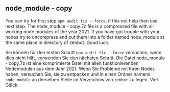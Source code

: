 ## node_module - copy

You can try for first step `npm audit fix --force`, if this not help then use next step.
The node_module - copy.7z file is a compressed file with all working node modules of the year 2021. If you have got trouble with your nodes try to uncompress and put them into a folder named node_module at the same place in directory of zenbot. 
Good luck.


Sie können für den ersten Schritt `npm audit fix --force` versuchen, wenn dies nicht hilft, verwenden Sie den nächsten Schritt.
Die Datei node_module - copy.7z ist eine komprimierte Datei mit allen funktionierenden Nodemodulen aus dem Jahr 2021. Wenn Sie Probleme mit Ihren Nodes haben, versuchen Sie, sie zu entpacken und in einen Ordner namens `node_module` an derselben Stelle im Verzeichnis von `zenbot` zu legen. 
Viel Glück.


